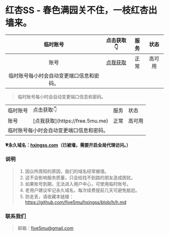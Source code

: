 # 红杏SS - 春色满园关不住，一枝红杏出墙来。

| 临时账号 | 点击获取👇 | 服务 | 状态 |
| :----: | :----: | :----: | :----: |
| 账号 | [点我获取](https://free.5mu.me) | 正常 | 高可用 |
| 临时账号每小时会自动变更端口信息和密码。 |

> 临时账号每小时会自动变更端口信息和密码。


<table>
<tr>
    <td>临时账号</td>
    <td>点击获取👇</td>
    <td>服务</td>
    <td>状态</td>
</tr>
<tr>
    <td>账号</td>
    <td>[点我获取](https://free.5mu.me)</td>
    <td>正常</td>
    <td>高可用</td>
</tr>
<tr>
    <td colspan="4">临时账号每小时会自动变更端口信息和密码。</td>
</tr>
</table>


#### 💗永久域名：[hxingss.com](http://hxingss.com)（已被墙，需要开启全局代理访问。）

### 说明

> 1. 因众所周知的原因，我们的域名经常被墙。
> 2. 这不会影响服务质量，只会给找不到路的朋友造成困扰。
> 3. 如果账号到期，无法进入用户中心，可使用临时账号。
> 4. 老用户建议牢记永久域名，每次续费提前几天可避免尴尬。
> 5. 防走丢，请收藏本链接：https://github.com/five5mu/hxingss/blob/h/h.md

### 联系我们

> 邮箱：five5mu@gmail.com
